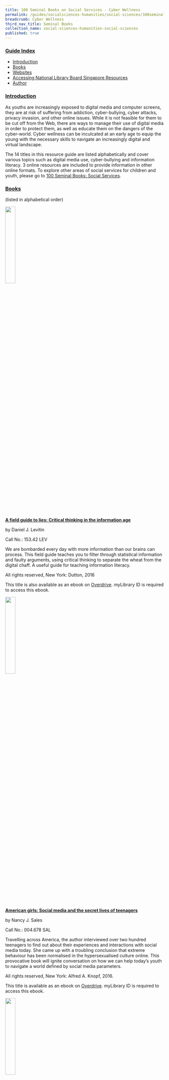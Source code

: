 ```yaml
---
title: 100 Seminal Books on Social Services - Cyber Wellness
permalink: /guides/socialsciences-humanities/social-sciences/100seminalbooks/cyber-wellness
breadcrumb: Cyber Wellness
third_nav_title: Seminal Books
collection_name: social-sciences-humanities-social-sciences
published: true
---
```


### <u>Guide Index</u>

* [Introduction](#introduction)
* [Books](#books)
* [Websites](#websites)
* [Accessing National Library Board Singapore Resources](#accessing-national-library-board-singapore-resources)
* [Author](#author)

### <u>Introduction</u>

As youths are increasingly exposed to digital media and computer screens, they are at risk of suffering from addiction, cyber-bullying, cyber attacks, privacy invasion, and other online issues. While it is not feasible for them to be cut off from the Web, there are ways to manage their use of digital media in order to protect them, as well as educate them on the dangers of the cyber-world. Cyber wellness can be inculcated at an early age to equip the young with the necessary skills to navigate an increasingly digital and virtual landscape.

The 14 titles in this resource guide are listed alphabetically and cover various topics such as digital media use, cyber-bullying and information literacy. 3 online resources are included to provide information in other online formats. To explore other areas of social services for children and youth, please go to [100 Seminal Books: Social Services](/guides/socialsciences-humanities/social-sciences/100seminalbooks-social-services).

### <u>Books</u>

(listed in alphabetical order)

<img src="/images/socsci-hum/No-1-Closed_Book_Icon.png" style="width: 25%;">

<a href="http://eservice.nlb.gov.sg/item_holding_s.aspx?bid=202642720"><b>A field guide to lies: Critical thinking in the information age</b></a>

by Daniel J. Levitin

Call No.: 153.42 LEV

We are bombarded every day with more information than our brains can process. This field guide teaches you to filter through statistical information and faulty arguments, using critical thinking to separate the wheat from the digital chaff. A useful guide for teaching information literacy.

All rights reserved, New York: Dutton, 2016

This title is also available as an ebook on [Overdrive](https://nlb.overdrive.com/media/2560118). myLibrary ID is required to access this ebook.

<img src="/images/socsci-hum/No-1-Closed_Book_Icon.png" style="width: 25%;">

<a href="http://eservice.nlb.gov.sg/item_holding_s.aspx?bid=202396013"><b>American girls: Social media and the secret lives of teenagers</b></a>

by Nancy J. Sales

Call No.: 004.678 SAL

Travelling across America, the author interviewed over two hundred teenagers to find out about their experiences and interactions with social media today. She came up with a troubling conclusion that extreme behaviour has been normalised in the hypersexualised culture online. This provocative book will ignite conversation on how we can help today’s youth to navigate a world defined by social media parameters.

All rights reserved, New York: Alfred A. Knopf, 2016.

This title is available as an ebook on [Overdrive](https://nlb.overdrive.com/media/2559957). myLibrary ID is required to access this ebook.

<img src="/images/socsci-hum/No-1-Closed_Book_Icon.png" style="width: 25%;">

<a href="http://eservice.nlb.gov.sg/item_holding_s.aspx?bid=203101925"><b>Children in a digital world</b></a>

by UNICEF

Call No.: 302.2310835 CHI

UNICEF’s report on how digital technologies affect children globally describes the potential and power of the Internet to change the lives of children– for better or worse. Read more and benefit from practical recommendations to guide policymaking and good business practices to help children navigate these new waters.

All rights reserved, New York: United Nations Children’s Fund, 2017.

<img src="/images/socsci-hum/No-1-Closed_Book_Icon.png" style="width: 25%;">

<a href="http://eservice.nlb.gov.sg/item_holding_s.aspx?bid=13709070"><b>Cyber kids, cyber bullying, cyber balance</b></a>

by Barbara C. Trolley and Constance Hanel

Call No.: 371.58 TRO

Written for educators, this guide emphasises prevention, assessment, intervention and evaluation of negative online behaviour. It also contains many resources on cyber wellness for educators to adapt in the classroom setting.

All rights reserved, Thousand Oaks, California: Corwin Press, 2010.

This title is available as an ebook on [Overdrive](https://nlb.overdrive.com/media/1430313). myLibrary ID is required to access this ebook.

<img src="/images/socsci-hum/No-1-Closed_Book_Icon.png" style="width: 25%;">

<a href="http://eservice.nlb.gov.sg/item_holding_s.aspx?bid=202998730"><b>Cyber self-defense: Expert advice to avoid online predators, identity theft, and cyberbullying</b></a>

by Alexis Moore and Laurie J. Edwards

Call No.: 613.60285 MOO

Intended for those dealing with cyber-attackers or those seeking protection from them, this publication provides ample information on cyber self-defense. Cyber-attacker profiles can be used to identify potential threats, and useful advice is given for survivors and victims. Simple quizzes also enable any reader to assess how affected they are.

All rights reserved, Guilford, Connecticut: Lyons Press, 2014.

This title is also available as an ebook on [Overdrive](https://nlb.overdrive.com/media/1984637). myLibrary ID is required to access this ebook.

<img src="/images/socsci-hum/No-1-Closed_Book_Icon.png" style="width: 25%;">

<a href="http://eservice.nlb.gov.sg/item_holding_s.aspx?bid=14321674"><b>Cyberbullying: Bullying in the digital age</b></a>

by Robin M. Kowalski, Susan P. Limber and Patricia W. Agatston

Call No.: 302.343 KOW

Based on research conducted with victims of cyberbullying and their families, this book provides insights into the phenomenon from an experiential point-of-view including practical steps for educators, parents and policymakers to manage cyberbullying.

All rights reserved, Malden, MA : Wiley-Blackwell, 2012.

This title is available as an ebook on [Overdrive](https://nlb.overdrive.com/media/792471). myLibrary ID is required to access this ebook.

<img src="/images/socsci-hum/No-1-Closed_Book_Icon.png" style="width: 25%;">

<a href="http://eservice.nlb.gov.sg/item_holding_s.aspx?bid=202678400"><b>Death by video game: Danger, pleasure, and obsession on the virtual frontline</b></a>

by Simon Parkin

Call No.: 794.8 PAR

There have been some cases where players of online games have died in front of their screens. Is there something about video games that easily compel such acts of danger and obsession? This riveting book explores the nature of games, their effects on the human mind and those who have resorted to extreme acts under their influence.

All rights reserved, Brooklyn, NY: Melville House, 2016.

<img src="/images/socsci-hum/No-1-Closed_Book_Icon.png" style="width: 25%;">

<a href="http://eservice.nlb.gov.sg/item_holding_s.aspx?bid=202613704"><b>Glow kids: How screen addiction is hijacking our kids– and how to break the trance</b></a>

by Nicholas Kardaras

Call No.: 616.858400835 KAR

Learn about the dangers of screen addiction, why it can be addictive, and how it happens. Cautionary studies provide a case for reducing the use of digital technology, or at least to set limits on children’s exposure to them.

All rights reserved, New York: St. Martin’s Press, 2016.

This title is available as an ebook on [Overdrive](https://nlb.overdrive.com/media/2560107). myLibrary ID is required to access this ebook.

<img src="/images/socsci-hum/No-1-Closed_Book_Icon.png" style="width: 25%;">

<a href="http://eservice.nlb.gov.sg/item_holding_s.aspx?bid=203102932"><b>How to break up with your phone</b></a>

by Catherine Price

Call No.: 616.8584 PRI

Discover how phones and apps are designed to be addictive and find out how they affect one’s ability to focus and think deeply. A hands-on book with practical advice to help the reader to break up with his phone, and develop a lasting relationship with it while reaping benefits in the long run.

All rights reserved, New York: Ten Speed Press, 2018.

This title is available as an ebook on [Overdrive](https://nlb.overdrive.com/media/3402358). myLibrary ID is required to access this ebook.

<img src="/images/socsci-hum/No-1-Closed_Book_Icon.png" style="width: 25%;">

<a href="http://eservice.nlb.gov.sg/item_holding_s.aspx?bid=200437716"><b>It’s complicated: The social lives of networked teens</b></a>

by Danah Boyd

Call No.: 004.6780835 BOY

With the use of digital technologies, a paternalistic and protectionist society fails young people and hinders their ability to be informed, thoughtful and engaged citizens in their online interactions. This book explains how teenagers often find ways to engage and develop their own sense of identity.

All rights reserved, New Haven: Yale University Press, 2014.

This title is also available as an ebook on [Overdrive](https://nlb.overdrive.com/media/1911733). myLibrary ID is required to access this ebook.

<img src="/images/socsci-hum/No-1-Closed_Book_Icon.png" style="width: 25%;">

<a href="http://eservice.nlb.gov.sg/item_holding_s.aspx?bid=202989198"><b>Protecting your Internet identity: Are you naked online?</b></a>

by Ted Claypoole and Theresa Payton

Call No.: 302.3 CLA

Written by cyber experts for the general reader, this title shares some strategies needed to protect online privacy as well as approaches to enhance and curate a digital presence or erase one’s online self as far as possible.

All rights reserved, Lanham, Maryland: Rowman & Littlefield, 2017.

<img src="/images/socsci-hum/No-1-Closed_Book_Icon.png" style="width: 25%;">

<a href="http://eservice.nlb.gov.sg/item_holding_s.aspx?bid=203097976"><b>The art of screen time: How your family can balance digital media and real life</b></a>

by Anya Kamenetz

Call No.: 004.678083 KAM

“Enjoy screens. Not too much. Mostly with others.” This simple message forms the backbone of a philosophy espoused in this book that families can moderate the use of digital technologies to create room for a healthy, balanced, happy life, with or without screens.

All rights reserved, New York: PublicAffairs, 2018.

This title is also available as an ebook on [Overdrive](https://nlb.overdrive.com/media/3296531). myLibrary ID is required to access this ebook.

<img src="/images/socsci-hum/No-1-Closed_Book_Icon.png" style="width: 25%;">

<a href="http://eservice.nlb.gov.sg/item_holding_s.aspx?bid=202673319"><b>The distracted mind: Ancient brains in a high-tech world</b></a>

by Adam Gazzaley and Larry D. Rosen

Call No.: 153.73 GAZ

Our brains may not be built for the multi-tasking associated with smartphones. As such, how can one cope in these techno-human times? This book suggests ways to change our behaviour, be mindful of distractions and interruptions, and live with technology in a more balanced way.

All rights reserved, Cambridge, Massachusetts: The MIT Press, 2016.

This title is available as an ebook on [Overdrive](https://nlb.overdrive.com/media/2995506). myLibrary ID is required to access this ebook.

<img src="/images/socsci-hum/No-1-Closed_Book_Icon.png" style="width: 25%;">

<a href="http://eservice.nlb.gov.sg/item_holding_s.aspx?bid=202358227"><b>The smart girl’s guide to privacy: Practical tips for staying safe online</b></a>

by Violet Blue

Call No.: 613.6 BLU

Although written for young women, this easy to read book contains tips and tricks for anyone to use to protect themselves online with simple introductions and step-by-step checklists and guides. An accessible resource for all.

All rights reserved, San Francisco, CA: No Starch Press, 2015.

This title is also available as an ebook on Overdrive. myLibrary ID is required to access this ebook.

### <u>Websites</u>

(listed in alphabetical order)

* Lee, Ivy. (2014, February). Netiquette for a happier (digital) world. Retrieved August 31, 2018 from National Library Board website: https://www.nlb.gov.sg/sure/netiquette-for-a-happier-digital-world

The National Library Board Singapore has provided some tips on good Internet etiquette in order to promote a safer Internet. Discover some quick references to good netiquette and the importance of good behaviour online. See how bad behaviour is never condoned, and why anonymity cannot protect one from the law. Beyond this article, discover ways to be S.U.R.E. of online content and avoid the dangers of an Internet inundated with fake content.

* TEDx Talks. (2017, June).Is social media hurting your mental health? Retrieved August 31, 2018 from YouTube website: https://www.youtube.com/watch?v=Czg_9C7gw0o

In this 14-minute TEDx talk video, Bailey Parnell speaks about the use of social media, and how it affects people’s daily lives. Through mostly invisible means, or unconscious actions, social media can negatively affect a person’s mental health from as young as 12 years old. Abstinence from social media is now not an option, but everyone can still practice ‘safe social’, and Bailey presents four steps to social media wellness.

* TOUCH Community Services Ltd. (2018). TOUCH Cyber Wellness Homepage. Retrieved August 31, 2018 from TOUCH Community Services website: https://www.touch.org.sg/about-touch/our-services/touch-cyber-wellness-homepage

TOUCH Cyber Wellness is Singapore’s pioneer and leading non-profit agency which advocates cyber wellness and new media literacy. They provide education and counselling for pre-school up to pre-university students, as well as workshops for parents to understand cyber wellness issues and on mentoring their children in the Internet age.

### <u>Accessing National Library Board Singapore Resources</u>

<b><u>Accessing the Print Materials</u></b>

You can search the library catalogue (for physical materials) in the library and from home (http://catalogue.nlb.gov.sg). The easy search function allows you to search/browse by author, title, keyword, subject and ISBN/ISSN whereas the advanced search allows you to narrow your searches to specific media types or language holdings. In both instances, you will also be able to limit your search to specific libraries by clicking on the “limit by branch” option.

**To search Lee Kong Chian Reference Library’s Holdings**

If you wish to search for only materials available in the Lee Kong Chian Reference Library, please always click on the “Limit by Branch” button at the bottom of the page, after you have keyed in your search term. This brings you to a new page whereby you will be able to select the library of your choice. Choose “Lee Kong Chian Reference Library” and select “yes” under the “Display only items available in the selected branch below” and then click on search.

**Things to note:**

Once you have identified the title that you need, please double-check the following information and write down the necessary info:

i. The “Status” of the item: the item is <u>not available</u> in the library, if the status displayed is “in transit”, “in process” or “not ready for loan”.

ii. Double-check that the item is in Lee Kong Chian Reference Library under “Branch”.

iii. Write down the <b><u>Location Code</u></b> and the <b><u>Call Number</u></b> of the item. This helps you to locate the item within Lee Kong Chian Reference Library. Please refer to the table below for more information (Note: Please feel free to approach the counter staff for help in locating the books.)

All featured books and periodicals are located at the Lee Kong Chian Reference Library.

<b><u>Accessing the Databases</u></b>

The National Library Board (NLB)’s eResources are free for all NLB members. Click [here](http://eresources.nlb.gov.sg/HowDoI.aspx) to find out how to register as a member.

If you’re having problems registering or logging in, please [contact us](http://www.nlb.gov.sg/ContactUs.aspx). If you wish to find information in the databases but am not sure where to begin, or need recommendations on which databases to use, please use the [“Ask A Librarian”](http://www.nlb.gov.sg/Research/AskUs.aspx) function or send an email to [ref@nlb.gov.sg](mailto:ref@library.nlb.gov.sg) for help. The librarian will get back to you within three working days.

### <u>Author</u>

Kevin Seet

The information in this resource guide is valid as of September 2018 and correct as far as we are able to ascertain from our sources. It is not intended to be an exhaustive or complete history on the subject. Please contact the Library for further reading materials on the topic.

All Rights Reserved. National Library Board Singapore 2018.